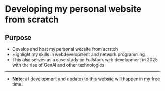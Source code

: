 # Developing my personal website from scratch

## Purpose

- Develop and host my personal website from scratch
- Highlight my skills in webdevelopment and network programming
- This also serves as a case study on Fullstack web development in 2025 with the rise of GenAI and other technologies

---

- **Note**: all development and updates to this website will happen in my free time.
